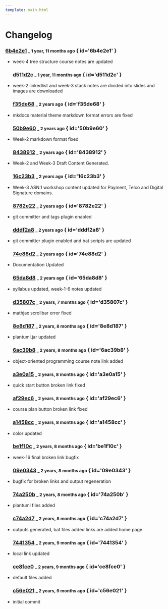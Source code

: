 ```yaml
---
template: main.html
---
```


# Changelog

### [6b4e2e1](https://github.com/ucoruh/ce205-data-structures/commit/6b4e2e1998fc044835fc68694bf5076733b1c5b6) <small>_ 1 year, 11 months ago</small> { id='6b4e2e1' }

- week-4 tree structure course notes are updated
  
  ### [d511d2c](https://github.com/ucoruh/ce205-data-structures/commit/d511d2c7ead6d50a2d2827cf2b032ab3bb2c739a) <small>_ 1 year, 11 months ago</small> { id='d511d2c' }
- week-2 linkedlist and week-3 stack notes are divided into slides and images are downloaded
  
  ### [f35de68](https://github.com/ucoruh/ce205-data-structures/commit/f35de6820e09711d0546f3ae500ccc039d3b374d) <small>_ 2 years ago</small> { id='f35de68' }
- mkdocs material theme markdown format errors are fixed
  
  ### [50b9e60](https://github.com/ucoruh/ce205-data-structures/commit/50b9e60d812fabc427e68170abadc687026160b1) <small>_ 2 years ago</small> { id='50b9e60' }
- Week-2 markdown format fixed
  
  ### [8438912](https://github.com/ucoruh/ce205-data-structures/commit/84389127cad027c34d99753af447a69a9377ad22) <small>_ 2 years ago</small> { id='8438912' }
- Week-2 and Week-3 Draft Content Generated.
  
  ### [16c23b3](https://github.com/ucoruh/ce205-data-structures/commit/16c23b3ad28874af84697a75582391f78c88a0ab) <small>_ 2 years ago</small> { id='16c23b3' }
- Week-3 ASN.1 workshop content updated for Payment, Telco and Digital Signature domains.
  
  ### [8782e22](https://github.com/ucoruh/ce205-data-structures/commit/8782e22c9cb65bf5240ec270c4fbcec8a6d3df2c) <small>_ 2 years ago</small> { id='8782e22' }
- git committer and tags plugin enabled
  
  ### [dddf2a8](https://github.com/ucoruh/ce205-data-structures/commit/dddf2a86113052c8c183afd5249da4ac4f74d36c) <small>_ 2 years ago</small> { id='dddf2a8' }
- git committer plugin enabled and bat scripts are updated
  
  ### [74e88d2](https://github.com/ucoruh/ce205-data-structures/commit/74e88d223ab2b79fb0773fbaaa608bc3a990161a) <small>_ 2 years ago</small> { id='74e88d2' }
- Documentation Updated
  
  ### [65da8d8](https://github.com/ucoruh/ce205-data-structures/commit/65da8d8aee01395cf76c5a13b7057d1fe947f274) <small>_ 2 years ago</small> { id='65da8d8' }
- syllabus updated, week-1-6 notes updated
  
  ### [d35807c](https://github.com/ucoruh/ce205-data-structures/commit/d35807ca978afddaed9dfc1bc473114c32729ed5) <small>_ 2 years, 7 months ago</small> { id='d35807c' }
- mathjax scrollbar error fixed
  
  ### [8e8d187](https://github.com/ucoruh/ce205-data-structures/commit/8e8d187b6a17e86669ecb9563390f955ea71ce0e) <small>_ 2 years, 8 months ago</small> { id='8e8d187' }
- plantuml.jar updated
  
  ### [6ac39b8](https://github.com/ucoruh/ce205-data-structures/commit/6ac39b8c39b89c1791862d16f9f67fc0bb139edd) <small>_ 2 years, 8 months ago</small> { id='6ac39b8' }
- object-oriented programming course note link added
  
  ### [a3e0a15](https://github.com/ucoruh/ce205-data-structures/commit/a3e0a15df2ab220045b5128c1289d306eaa802d6) <small>_ 2 years, 8 months ago</small> { id='a3e0a15' }
- quick start button broken link fixed
  
  ### [af29ec6](https://github.com/ucoruh/ce205-data-structures/commit/af29ec63f89cc8c5f93ca97c8f5d95d664563928) <small>_ 2 years, 8 months ago</small> { id='af29ec6' }
- course plan button broken link fixed
  
  ### [a1458cc](https://github.com/ucoruh/ce205-data-structures/commit/a1458ccb03796b1bc9b8585866744dedb33dbe69) <small>_ 2 years, 8 months ago</small> { id='a1458cc' }
- color updated
  
  ### [be1f10c](https://github.com/ucoruh/ce205-data-structures/commit/be1f10cb5b5fbbd99db69ee6573910f76756ba92) <small>_ 2 years, 8 months ago</small> { id='be1f10c' }
- week-16 final broken link bugfix
  
  ### [09e0343](https://github.com/ucoruh/ce205-data-structures/commit/09e03430a64c5f5b2c362fa2bedd02d9c8e2e42c) <small>_ 2 years, 8 months ago</small> { id='09e0343' }
- bugfix for broken links and output regeneration
  
  ### [74a250b](https://github.com/ucoruh/ce205-data-structures/commit/74a250b66b25e593ba97812cdce8036bc7e604af) <small>_ 2 years, 8 months ago</small> { id='74a250b' }
- plantuml files added
  
  ### [c74a2d7](https://github.com/ucoruh/ce205-data-structures/commit/c74a2d71acd47b7c38b8064d97b8b10d129efb66) <small>_ 2 years, 8 months ago</small> { id='c74a2d7' }
- outputs generated, bat files added links are added home page
  
  ### [7441354](https://github.com/ucoruh/ce205-data-structures/commit/7441354bdcb4526f2017de02ff9c0f36d989bff4) <small>_ 2 years, 9 months ago</small> { id='7441354' }
- local link updated
  
  ### [ce8fce0](https://github.com/ucoruh/ce205-data-structures/commit/ce8fce0ea0ba3a4ed8801586098fea4b7ccb7897) <small>_ 2 years, 9 months ago</small> { id='ce8fce0' }
- default files added
  
  ### [c56e021](https://github.com/ucoruh/ce205-data-structures/commit/c56e0212cd4b0f0b5fcd5afe2073ff39fa78f176) <small>_ 2 years, 9 months ago</small> { id='c56e021' }
- initial commit
